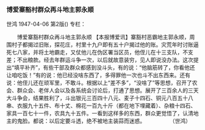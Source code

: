 ### 博爱寨豁村群众再斗地主郭永顺
世鸿
1947-04-06
第2版()
专栏：

　　博爱寨豁村群众再斗地主郭永顺
    【本报博爱讯】寨豁村恶霸地主郭永顺，周围村子都揭过旧账，探花庄，村里十九户即有五十户揭过他的账。灾荒年时讨账逼死七八家，并将土地霸走，又仗他儿在伪区署当区员，他侄儿在十三支队，不支差；不出粮款。经去年群运斗争一次，以后就故意装穷，见人即说没办法。这次提出“填平补齐”，有些干部及群众都感到没斗头，有的说：“他脑筋转了，你看他还让咱吃饭！”有的说：他已经没啥东西了，多得罪他一次也斗不出东西来。还有说：他侄儿还在顽军里，不敢斗。根据以上“差不多”，“没啥了”等思想，召开了农会、群众会、老伴人会以及各系统会讨论后，打通了思想。展开了三百余人的三天大斗争会，结果胜利了，斗出银元三百四十八元、麦子十四石、铜元八百五十八串、衣服九十五件、布十丈、棉花一百九十斤（都在地下埋藏着）、杂粮十四石、家具一百七十一件，农具九十五件。一看到这样多的东西，群众更觉悟了，认清地主的鬼脸。都说：以后定要斗透，绝不被地主装蒜而迷惑。
　　　　        （世鸿）
